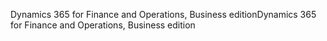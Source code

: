 <span data-ttu-id="be636-101">Dynamics 365 for Finance and Operations, Business edition</span><span class="sxs-lookup"><span data-stu-id="be636-101">Dynamics 365 for Finance and Operations, Business edition</span></span>
